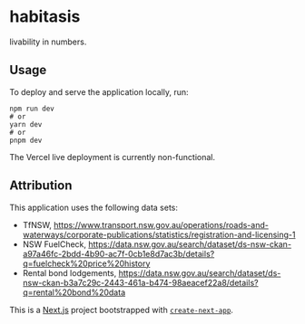 # habitasis

livability in numbers.

## Usage

To deploy and serve the application locally, run:

```
npm run dev
# or
yarn dev
# or
pnpm dev
```

The Vercel live deployment is currently non-functional.

## Attribution

This application uses the following data sets:

- TfNSW, https://www.transport.nsw.gov.au/operations/roads-and-waterways/corporate-publications/statistics/registration-and-licensing-1
- NSW FuelCheck, https://data.nsw.gov.au/search/dataset/ds-nsw-ckan-a97a46fc-2bdd-4b90-ac7f-0cb1e8d7ac3b/details?q=fuelcheck%20price%20history
- Rental bond lodgements, https://data.nsw.gov.au/search/dataset/ds-nsw-ckan-b3a7c29c-2443-461a-b474-98aeacef22a8/details?q=rental%20bond%20data

This is a [Next.js](https://nextjs.org/) project bootstrapped with [`create-next-app`](https://github.com/vercel/next.js/tree/canary/packages/create-next-app).
